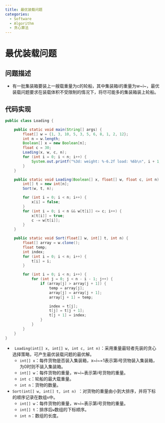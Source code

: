 ```yaml
---
title: 最优装载问题
categories:
  - Software
  - Algorithm
  - 贪心算法
---
```

# 最优装载问题

## 问题描述

- 有一批集装箱要装上一艘载重量为c的轮船，其中集装箱i的重量为w~i~，最优装载问题要求在装载体积不受限制的情况下，将尽可能多的集装箱装上轮船。

## 代码实现

```java
public class Loading {

    public static void main(String[] args) {
        float[] w = {1, 3, 10, 5, 3, 5, 6, 8, 1, 2, 12};
        int n = w.length;
        Boolean[] x = new Boolean[n];
        float c = 30;
        Loading(x, w, c, n);
        for (int i = 0; i < n; i++) {
            System.out.printf("%3d: weight: %-6.2f load: %6b\n", i + 1, w[i], x[i]);
        }
    }

    public static void Loading(Boolean[] x, float[] w, float c, int n) {
        int[] t = new int[n];
        Sort(w, t, n);

        for (int i = 0; i < n; i++) {
            x[i] = false;
        }
        for (int i = 0; i < n && w[t[i]] <= c; i++) {
            x[t[i]] = true;
            c -= w[t[i]];
        }
    }

    public static void Sort(float[] w, int[] t, int n) {
        float[] array = w.clone();
        float temp;
        int index;
        for (int i = 0; i < n; i++) {
            t[i] = i;
        }

        for (int i = 0; i < n; i++) {
            for (int j = 0; j < n - i - 1; j++) {
                if (array[j] > array[j + 1]) {
                    temp = array[j];
                    array[j] = array[j + 1];
                    array[j + 1] = temp;

                    index = t[j];
                    t[j] = t[j + 1];
                    t[j + 1] = index;
                }
            }
        }
    }
}
```

- ` Loading(int[] x, int[] w, int c, int n)`：采用重量最轻者先装的贪心选择策略，可产生最优装载问题的最优解。
    - `int[] x`：每件货物是否装入集装箱，x~i~=1表示第i号货物装入集装箱，为0时则不装入集装箱。
    - `int[] w`：每件货物的重量，w~i~表示第i号货物的重量。
    - `int c`：轮船的最大载重量。
    - `int n`：货物的数量。
- `Sort(int[] w, int[] t, int n) `：对货物的重量由小到大排序，并将下标的顺序记录在数组`n`中。
    - `int[] w`：每件货物的重量，w~i~表示第i号货物的重量。
    - `int[] t`：排序后`w`数组的下标顺序。
    - `int n`：数组的长度。

